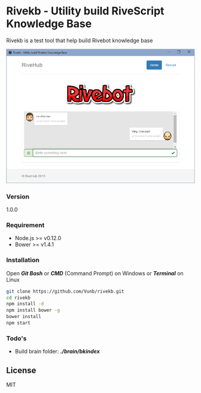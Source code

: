 # Rivekb - Utility build RiveScript Knowledge Base

Rivekb is a test tool that help build Rivebot knowledge base

![Rivebot Screenshot](https://raw.githubusercontent.com/Vunb/rivekb/master/assets/images/screenshot.png)

### Version
1.0.0

### Requirement

- Node.js >= v0.12.0
- Bower >= v1.4.1

### Installation

Open ***Git Bash*** or ***CMD*** (Command Prompt) on Windows or ***Terminal*** on Linux

```sh
git clone https://github.com/Vunb/rivekb.git
cd rivekb
npm install -d
npm install bower -g
bower install
npm start
```

### Todo's

- Build brain folder: ***./brain/bkindex***

License
----

MIT
